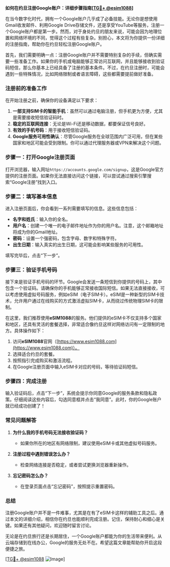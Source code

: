 **如何在约旦注册Google账户：详细步骤指南[[TG💪+ @esim1088](https://t.me/s/esim1088)]**

在当今数字化时代，拥有一个Google账户几乎成了必备技能。无论你是想使用Gmail收发邮件、利用Google Drive存储文件，还是享受YouTube等服务，注册一个Google账户都是第一步。然而，对于身处约旦的朋友来说，可能会因为地理位置和网络环境的不同，觉得这个过程有些复杂。别担心，本文将为你提供一份详细的注册指南，帮助你在约旦轻松注册Google账户。

首先，我们需要明确一点：注册Google账户并不需要特别复杂的手续，但确实需要一些准备工作。如果你的手机或电脑能够正常访问互联网，并且能够接收到验证码短信，那么你基本上已经具备了注册的基本条件。不过，在约旦注册时，可能会遇到一些特殊情况，比如网络限制或者语言障碍，这些都需要提前做好准备。

### 注册前的准备工作

在开始注册之前，确保你的设备满足以下要求：

1. **一部支持SIM卡的智能手机**：虽然可以通过电脑注册，但手机更为方便，尤其是需要接收短信验证码时。
2. **稳定的互联网连接**：无论是Wi-Fi还是移动数据，都要保证信号良好。
3. **有效的手机号码**：用于接收短信验证码。
4. **Google服务可用性确认**：尽管Google服务在全球范围内广泛可用，但在某些国家和地区可能会受到限制。你可以通过代理服务器或VPN来解决这个问题。

### 步骤一：打开Google注册页面

打开浏览器，输入网址`https://accounts.google.com/signup`，这是Google官方提供的注册页面。如果你无法直接访问这个链接，可以尝试通过搜索引擎搜索“Google注册”找到入口。

### 步骤二：填写基本信息

进入注册页面后，你会看到一系列需要填写的信息。这些信息包括：

- **名字和姓氏**：输入你的全名。
- **用户名**：创建一个唯一的电子邮件地址作为你的用户名。注意，这个邮箱地址将成为你的Gmail地址。
- **密码**：设置一个强密码，包含字母、数字和特殊字符。
- **出生日期**：输入真实的出生日期，这可能会影响某些服务的可用性。

填写完毕后，点击“下一步”。

### 步骤三：验证手机号码

接下来是验证手机号码的环节。Google会发送一条短信到你提供的号码上，其中包含一个验证码。请确保你的手机能够正常接收国际短信。如果无法直接接收，可以考虑使用虚拟号码服务，例如eSIM（电子SIM卡）。eSIM是一种新型的SIM卡技术，允许用户通过在线购买的方式激活虚拟SIM卡，从而绕过传统物理SIM卡的限制。

在这里，我们推荐使用**eSIM1088**的服务。他们提供的eSIM卡不仅支持多个国家和地区，还具有灵活的套餐选择，非常适合像约旦这样对网络访问有一定限制的地方。具体操作如下：

1. 访问**eSIM1088**官网（[https://www.esim1088.com](https://www.esim1088.com)）。
2. 选择适合约旦的套餐。
3. 按照指引完成购买和激活流程。
4. 在Google注册页面中输入eSIM卡对应的号码，等待验证码短信。

### 步骤四：完成注册

输入验证码后，点击“下一步”，系统会提示你同意Google的服务条款和隐私政策。仔细阅读这些内容后，勾选同意框并点击“我同意”。此时，你的Google账户就已经成功创建了！

### 常见问题解答

1. **为什么我的手机号码无法接收验证码？**
   - 如果你所在的地区有网络限制，建议使用eSIM卡或其他虚拟号码服务。

2. **注册过程中遇到错误怎么办？**
   - 检查网络连接是否稳定，或者尝试更换浏览器重新操作。

3. **忘记密码怎么办？**
   - 在登录页面点击“忘记密码”，按照提示重置密码。

### 总结

注册Google账户并不是一件难事，尤其是在有了eSIM卡这样的辅助工具之后。通过本文的详细介绍，相信你在约旦也能顺利完成注册。记住，保持耐心和细心是关键。如果还有其他疑问，欢迎随时留言讨论。

无论是在约旦旅行还是长期居住，一个Google账户都能为你的生活带来便利。从云端存储到在线办公，Google的服务无处不在。希望这篇文章能帮助你开启这段便捷之旅。

[[TG💪+ @esim1088](https://t.me/s/esim1088) ![Image](https://i.postimg.cc/4NQfJmqS/Snipaste-2025-05-13-00-14-12.png)]